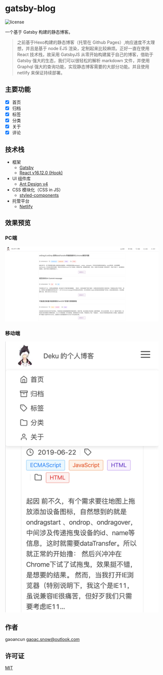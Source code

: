# gatsby-blog

![license](https://wangchujiang.com/sb/license/mit.svg)

一个基于 Gatsby 构建的静态博客。

> 之前基于Hexo构建的静态博客（托管在 Github Pages）,响应速度不太理想，并且是基于 node EJS 渲染，定制起来比较麻烦。正好一直在使用 React 技术栈，故采用 GatsbyJS 从零开始构建属于自己的博客，借助于 Gatsby 强大的生态，我们可以很轻松的解析 markdown 文件，并使用 Graphql 强大的查询功能，实现静态博客需要的大部分功能。并且使用 netlify 来保证持续部署。

## 主要功能

* [x] 首页
* [x] 归档
* [x] 标签
* [x] 分类
* [x] 关于
* [x] 评论

## 技术栈

* 框架
  * [Gatsby](https://www.gatsbyjs.org/)
  * [React v16.12.0 (Hook)](https://zh-hans.reactjs.org/)
* UI 组件库
  * [Ant Design v4](https://next.ant.design/index-cn)
* CSS 模块化（CSS in JS）
  * [styled-components](https://www.styled-components.com/)
* 托管平台
  * [Netlify](https://app.netlify.com/)

## 效果预览

### PC端

![PC端](https://raw.githubusercontent.com/gaoac/images-library/master/gatsby-blog/gatsby_blog_pc.png)

### 移动端

![移动端](https://raw.githubusercontent.com/gaoac/images-library/master/gatsby-blog/gatsby_blog_mobile.png)

## 作者

gaoancun <gaoac.snow@outlook.com>

## 许可证

[MIT](LICENSE)
